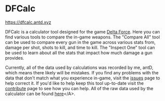 # DFCalc

https://dfcalc.antd.xyz

DFCalc is a calculator tool designed for the game [Delta Force](https://www.playdeltaforce.com/en/index.html). Here you
can find various tools to compare the in-game weapons. The "Compare All" tool can be used to compare every gun in the
game across various stats from, damage per shot, shots to kill, and time to kill. The "Inspect One" tool can be used to
learn about all the stats that impact how much damage a gun provides.

Currently, all of the data used by calculations was recorded by me, antD, which means there likely will be mistakes. If
you find any problems with the data that don't match what you experience in-game, visit the
[issues](https://dfcalc.antd.xyz/issues) page to help correct it. If you'd like to help keep this tool up-to-date visit
the [contribute](https://dfcalc.antd.xyz/contribute) page to see how you can help. All of the raw data used by the
calculator can be found [here]("https://github.com/antD97/DFCalc/tree/main/public/data")</A>.